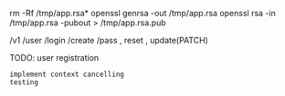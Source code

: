 rm -Rf /tmp/app.rsa*
openssl genrsa -out /tmp/app.rsa
openssl rsa -in /tmp/app.rsa -pubout > /tmp/app.rsa.pub


/v1
	/user
			/login
			/create
			/pass , reset , update(PATCH)

TODO:
	user registration

	implement context cancelling
	testing
